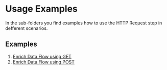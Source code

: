 # Usage Examples

In the sub-folders you find examples how to use the HTTP Request step in defferent scenarios. 

## Examples 

1. [Enrich Data Flow using GET](../extras/EnrichDataFlow_POST)
2. [Enrich Data Flow using POST](../extras/EnrichDataFlow_POST)

